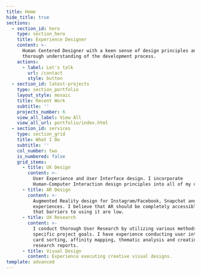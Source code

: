 ```yaml
---
title: Home
hide_title: true
sections:
  - section_id: hero
    type: section_hero
    title: Experience Designer
    content: >-
      Human Centered Designer with a keen sense of design principles and
      thorough understanding of the development process.
    actions:
      - label: Let's talk
        url: /contact
        style: button
  - section_id: latest-projects
    type: section_portfolio
    layout_style: mosaic
    title: Recent Work
    subtitle: ''
    projects_number: 6
    view_all_label: View All
    view_all_url: portfolio/index.html
  - section_id: services
    type: section_grid
    title: What I Do
    subtitle: ''
    col_number: two
    is_numbered: false
    grid_items:
      - title: UX Design
        content: >-
          User Experience and User Interface design. I incorporate
          Human-Computer Interaction design principles into all of my designs.
      - title: AR Design
        content: >-
          Augmented Reality design for Instagram/Facebook, Snapchat and Web
          experiences. I believe that AR should be completely accessible and
          that barriers to using it are low.
      - title: UX Research
        content: >-
          I conduct thorough User Research by utilizing various methods based on
          specific project goals. I have experience conducting user interviews,
          card sorting, affinity mapping, thematic analysis and creating UX
          research reports.
      - title: Visual Design
        content: Experience executing creative visual designs.
template: advanced
---
```

